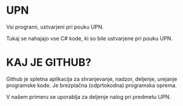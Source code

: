 # UPN
Vsi programi, ustvarjeni pri pouku UPN.

Tukaj se nahajajo vse C# kode, ki so bile ustvarjene pri pouku UPN.



# KAJ JE GITHUB?

Github je spletna aplikacija za shranjevanje, nadzor, deljenje, urejanje programske kode. 
Je brezplačna (odprtokodna) programska oprema. 

V našem primeru se uporablja za deljenje nalog pri predmetu UPN.

